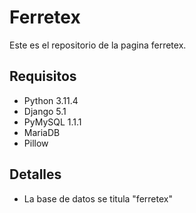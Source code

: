 # Ferretex
Este es el repositorio de la pagina ferretex.
## Requisitos
- Python 3.11.4
- Django 5.1
- PyMySQL 1.1.1
- MariaDB
- Pillow
## Detalles
- La base de datos se titula "ferretex"

